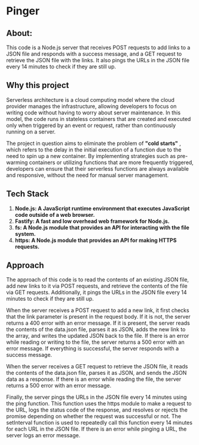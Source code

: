 # Pinger

## About:

This code is a Node.js server that receives POST requests to add links to a JSON file and responds with a success message, and a GET request to retrieve the JSON file with the links. It also pings the URLs in the JSON file every 14 minutes to check if they are still up.

## Why this project

Serverless architecture is a cloud computing model where the cloud provider manages the infrastructure, allowing developers to focus on writing code without having to worry about server maintenance. In this model, the code runs in stateless containers that are created and executed only when triggered by an event or request, rather than continuously running on a server.

The project in question aims to eliminate the problem of **"cold starts"** , which refers to the delay in the initial execution of a function due to the need to spin up a new container. By implementing strategies such as pre-warming containers or utilizing functions that are more frequently triggered, developers can ensure that their serverless functions are always available and responsive, without the need for manual server management.

## Tech Stack

1. **Node.js: A JavaScript runtime environment that executes JavaScript code outside of a web browser.**
2. **Fastify: A fast and low overhead web framework for Node.js.**
3. **fs: A Node.js module that provides an API for interacting with the file system.**
4. **https: A Node.js module that provides an API for making HTTPS requests.**

## Approach

The approach of this code is to read the contents of an existing JSON file, add new links to it via POST requests, and retrieve the contents of the file via GET requests. Additionally, it pings the URLs in the JSON file every 14 minutes to check if they are still up.

When the server receives a POST request to add a new link, it first checks that the link parameter is present in the request body. If it is not, the server returns a 400 error with an error message. If it is present, the server reads the contents of the data.json file, parses it as JSON, adds the new link to the array, and writes the updated JSON back to the file. If there is an error while reading or writing to the file, the server returns a 500 error with an error message. If everything is successful, the server responds with a success message.

When the server receives a GET request to retrieve the JSON file, it reads the contents of the data.json file, parses it as JSON, and sends the JSON data as a response. If there is an error while reading the file, the server returns a 500 error with an error message.

Finally, the server pings the URLs in the JSON file every 14 minutes using the ping function. This function uses the https module to make a request to the URL, logs the status code of the response, and resolves or rejects the promise depending on whether the request was successful or not. The setInterval function is used to repeatedly call this function every 14 minutes for each URL in the JSON file. If there is an error while pinging a URL, the server logs an error message.
